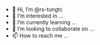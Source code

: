 - 👋 Hi, I’m @rs-tungtc
- 👀 I’m interested in ...
- 🌱 I’m currently learning ...
- 💞️ I’m looking to collaborate on ...
- 📫 How to reach me ...

<!---
rs-tungtc/rs-tungtc is a ✨ special ✨ repository because its `README.md` (this file) appears on your GitHub profile.
You can click the Preview link to take a look at your changes.
--->
